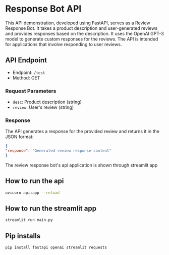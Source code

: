 # Response Bot API

This API demonstration, developed using FastAPI, serves as a Review Response Bot. It takes a product description and user-generated reviews and provides responses based on the description. It uses the OpenAI GPT-3 model to generate custom responses for the reviews. The API is intended for applications that involve responding to user reviews.

## API Endpoint

- Endpoint: `/test`
- Method: GET

### Request Parameters

- `desc`: Product description (string)
- `review`: User's review (string)

### Response

The API generates a response for the provided review and returns it in the JSON format:
  ```json
  {
  "response": "Generated review response content"
  }
  ```
The review response bot's api application is shown through streamlit app

## How to run the api
```bash
uvicorn api:app --reload
```

## How to run the streamlit app
```bash
streamlit run main.py
```
## Pip installs
```bash
pip install fastapi openai streamlit requests
```

